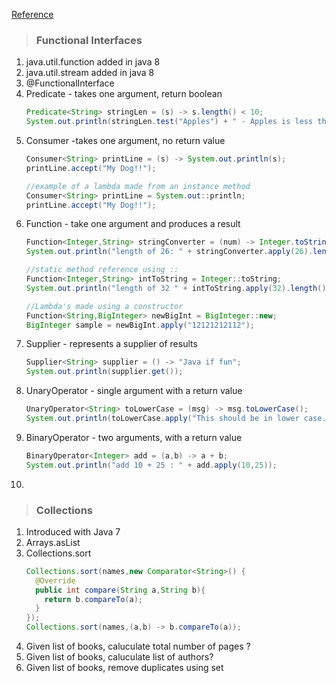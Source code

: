[Reference](https://www.linkedin.com/learning/learning-java-lambda-expressions)

>### **Functional Interfaces**
1. java.util.function added in java 8
2. java.util.stream added in java 8
3. @FunctionalInterface
3. Predicate - takes one argument, return boolean
   ```java
   Predicate<String> stringLen = (s) -> s.length() < 10;
   System.out.println(stringLen.test("Apples") + " - Apples is less than 10");
   ```
4. Consumer -takes one argument, no return value
   ```java
   Consumer<String> printLine = (s) -> System.out.println(s);
   printLine.accept("My Dog!!");

   //example of a lambda made from an instance method
   Consumer<String> printLine = System.out::println;
   printLine.accept("My Dog!!");
   ```
5. Function - take one argument and produces a result
   ```java
   Function<Integer,String> stringConverter = (num) -> Integer.toString(num);
   System.out.println("length of 26: " + stringConverter.apply(26).length());

   //static method reference using ::
   Function<Integer,String> intToString = Integer::toString;
   System.out.println("length of 32 " + intToString.apply(32).length());

   //Lambda's made using a constructor
   Function<String,BigInteger> newBigInt = BigInteger::new;
   BigInteger sample = newBigInt.apply("12121212112");

   ```
6. Supplier - represents a supplier of results
   ```java
   Supplier<String> supplier = () -> "Java if fun";
   System.out.println(supplier.get());
   ```
7. UnaryOperator - single argument with a return value
   ```java
   UnaryOperator<String> toLowerCase = (msg) -> msg.toLowerCase();
   System.out.println(toLowerCase.apply("This should be in lower case."));
   ```
8. BinaryOperator - two arguments, with a return value
   ```java
   BinaryOperator<Integer> add = (a,b) -> a + b;
   System.out.println("add 10 + 25 : " + add.apply(10,25));
   ```
9. 

>### **Collections**
1. Introduced with Java 7
2. Arrays.asList
3. Collections.sort
   ```java
   Collections.sort(names,new Comparator<String>() {
     @Override
     public int compare(String a,String b){
       return b.compareTo(a);
     }
   });
   Collections.sort(names,(a,b) -> b.compareTo(a));
   ```
4. Given list of books, caluculate total number of pages ?
5. Given list of books, caluculate list of authors?
6. Given list of books, remove duplicates using set
